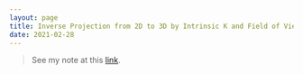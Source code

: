 ```yaml
---
layout: page
title: Inverse Projection from 2D to 3D by Intrinsic K and Field of View (FoV)
date: 2021-02-28
---
```


> See my note at this [link](https://github.com/ccj5351/studynotes/blob/master/stereo-matching/inverse-projection-transformation.ipynb).
